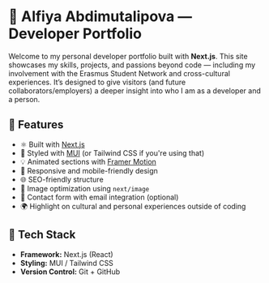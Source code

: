 # 🌟 Alfiya Abdimutalipova — Developer Portfolio

Welcome to my personal developer portfolio built with **Next.js**. This site showcases my skills, projects, and passions beyond code — including my involvement with the Erasmus Student Network and cross-cultural experiences. It’s designed to give visitors (and future collaborators/employers) a deeper insight into who I am as a developer and a person.

## 🚀 Features

- ⚛️ Built with [Next.js](https://nextjs.org/)
- 🎨 Styled with [MUI](https://mui.com/) (or Tailwind CSS if you're using that)
- 💡 Animated sections with [Framer Motion](https://www.framer.com/motion/)
- 📱 Responsive and mobile-friendly design
- 🌐 SEO-friendly structure
- 📸 Image optimization using `next/image`
- 💬 Contact form with email integration (optional)
- 🌍 Highlight on cultural and personal experiences outside of coding

## 🧰 Tech Stack

- **Framework:** Next.js (React)
- **Styling:** MUI / Tailwind CSS
- **Version Control:** Git + GitHub


